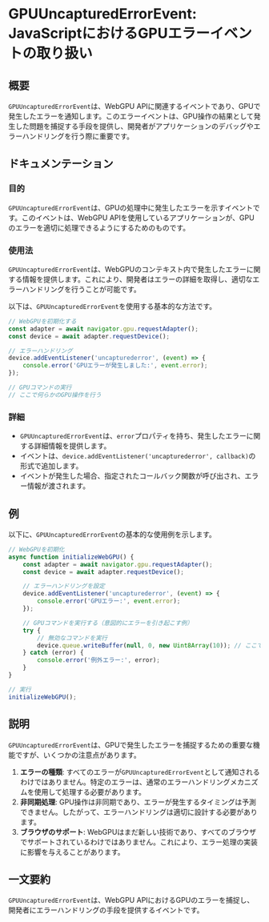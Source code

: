 <!--
Meta Description: # GPUUncapturedErrorEvent: JavaScriptにおけるGPUエラーイベントの取り扱い ## 概要 `GPUUncapturedErrorEvent`は、WebGPU APIに関連するイベントであり、GPUで発生したエラーを通知します。このエラーイベントは、GPU操作の結果...
Meta Keywords: gpuuncapturederrorevent, error, device, const, adapter
-->

# GPUUncapturedErrorEvent: JavaScriptにおけるGPUエラーイベントの取り扱い

## 概要
`GPUUncapturedErrorEvent`は、WebGPU APIに関連するイベントであり、GPUで発生したエラーを通知します。このエラーイベントは、GPU操作の結果として発生した問題を捕捉する手段を提供し、開発者がアプリケーションのデバッグやエラーハンドリングを行う際に重要です。

## ドキュメンテーション

### 目的
`GPUUncapturedErrorEvent`は、GPUの処理中に発生したエラーを示すイベントです。このイベントは、WebGPU APIを使用しているアプリケーションが、GPUのエラーを適切に処理できるようにするためのものです。

### 使用法
`GPUUncapturedErrorEvent`は、WebGPUのコンテキスト内で発生したエラーに関する情報を提供します。これにより、開発者はエラーの詳細を取得し、適切なエラーハンドリングを行うことが可能です。

以下は、`GPUUncapturedErrorEvent`を使用する基本的な方法です。

```javascript
// WebGPUを初期化する
const adapter = await navigator.gpu.requestAdapter();
const device = await adapter.requestDevice();

// エラーハンドリング
device.addEventListener('uncapturederror', (event) => {
    console.error('GPUエラーが発生しました:', event.error);
});

// GPUコマンドの実行
// ここで何らかのGPU操作を行う
```

### 詳細
- `GPUUncapturedErrorEvent`は、`error`プロパティを持ち、発生したエラーに関する詳細情報を提供します。
- イベントは、`device.addEventListener('uncapturederror', callback)`の形式で追加します。
- イベントが発生した場合、指定されたコールバック関数が呼び出され、エラー情報が渡されます。

## 例

以下に、`GPUUncapturedErrorEvent`の基本的な使用例を示します。

```javascript
// WebGPUを初期化
async function initializeWebGPU() {
    const adapter = await navigator.gpu.requestAdapter();
    const device = await adapter.requestDevice();

    // エラーハンドリングを設定
    device.addEventListener('uncapturederror', (event) => {
        console.error('GPUエラー:', event.error);
    });

    // GPUコマンドを実行する（意図的にエラーを引き起こす例）
    try {
        // 無効なコマンドを実行
        device.queue.writeBuffer(null, 0, new Uint8Array(10)); // ここでエラーが発生
    } catch (error) {
        console.error('例外エラー:', error);
    }
}

// 実行
initializeWebGPU();
```

## 説明
`GPUUncapturedErrorEvent`は、GPUで発生したエラーを捕捉するための重要な機能ですが、いくつかの注意点があります。

1. **エラーの種類**: すべてのエラーが`GPUUncapturedErrorEvent`として通知されるわけではありません。特定のエラーは、通常のエラーハンドリングメカニズムを使用して処理する必要があります。
2. **非同期処理**: GPU操作は非同期であり、エラーが発生するタイミングは予測できません。したがって、エラーハンドリングは適切に設計する必要があります。
3. **ブラウザのサポート**: WebGPUはまだ新しい技術であり、すべてのブラウザでサポートされているわけではありません。これにより、エラー処理の実装に影響を与えることがあります。

## 一文要約
`GPUUncapturedErrorEvent`は、WebGPU APIにおけるGPUのエラーを捕捉し、開発者にエラーハンドリングの手段を提供するイベントです。